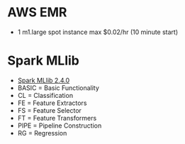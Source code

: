 # AWS EMR

* 1 m1.large spot instance max $0.02/hr (10 minute start)

# Spark MLlib
  
* [Spark MLlib 2.4.0](https://spark.apache.org/docs/latest/ml-guide.html)
* BASIC = Basic Functionality
* CL = Classification
* FE = Feature Extractors
* FS = Feature Selector
* FT = Feature Transformers
* PIPE = Pipeline Construction
* RG = Regression
